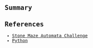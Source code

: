<samp>
  <h2>Summary</h2>
  <p>

  </p>

  <h2>References</h2>
  <ul>
    <li><a href="https://sigmageek.com/challenge/stone-automata-maze-challenge">Stone Maze Automata Challenge</a></li>
    <li><a href="https://www.python.org/">Python</a></li>
  </ul>
</samp>
